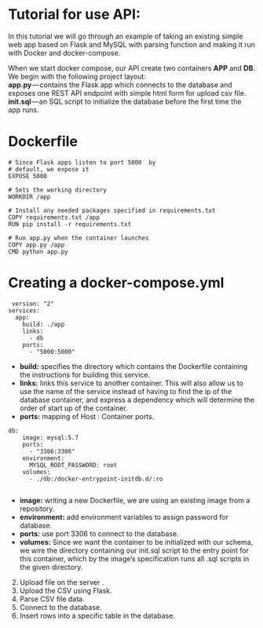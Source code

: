 # Tutorial for use API:<br />

In this tutorial we will go through an example of taking an existing simple web app based on Flask and MySQL with parsing function and making it run with Docker and docker-compose. <br />

When we start docker compose, our API create two containers **APP** and **DB**.<br />
We begin with the following project layout:<br />
**app.py** — contains the Flask app which connects to the database and exposes one REST API endpoint with simple html form for upload csv file.<br />
**init.sql** — an SQL script to initialize the database before the first time the app runs.<br /> 
# Dockerfile  <br />
```
# Since Flask apps listen to port 5000  by 
# default, we expose it
EXPOSE 5000

# Sets the working directory
WORKDIR /app

# Install any needed packages specified in requirements.txt
COPY requirements.txt /app
RUN pip install -r requirements.txt

# Run app.py when the container launches
COPY app.py /app
CMD python app.py

```
# Creating a docker-compose.yml <br />
```
 version: "2"
services:
  app:
    build: ./app
    links:
      - db
    ports:
      - "5000:5000"

```

* **build:** specifies the directory which contains the Dockerfile containing the instructions for building this service.<br />
* **links:** links this service to another container. This will also allow us to use the name of the service instead of having to find the ip of the database container, and express a dependency which will determine the order of start up of the container.<br />
* **ports:** mapping of Host : Container ports.<br />
```
db:
    image: mysql:5.7
    ports:
      - "3306:3306"
    environment:
      MYSQL_ROOT_PASSWORD: root
    volumes:
      - ./db:/docker-entrypoint-initdb.d/:ro
      
```
* **image:**  writing a new Dockerfile, we are using an existing image from a repository.<br />
* **environment:** add environment variables to assign password for database. <br />
* **ports:** use port 3306 to connect to the database.<br />
* **volumes:** Since we want the container to be initialized with our schema, we wire the directory containing our init.sql script to the entry point for this container, which by the image’s specification runs all .sql scripts in the given directory.<br />






2. Upload file on the server .<br />
3. Upload the CSV using Flask.<br />
4. Parse CSV file data.<br />
5. Connect to the database.<br />
6. Insert rows into a specific table in the database. <br />